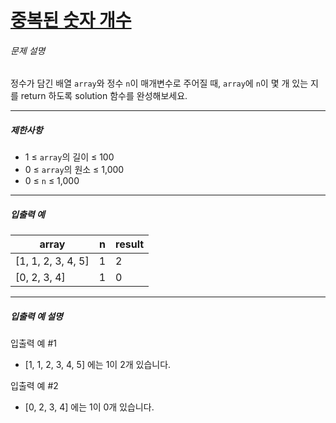 # [중복된 숫자 개수](https://school.programmers.co.kr/learn/courses/30/lessons/120583)


###### 문제 설명


정수가 담긴 배열 `array`와 정수 `n`이 매개변수로 주어질 때, `array`에 `n`이 몇 개 있는 지를 return 하도록 solution 함수를 완성해보세요.




---


##### 제한사항


* 1 ≤ `array`의 길이 ≤ 100
* 0 ≤ `array`의 원소 ≤ 1,000
* 0 ≤ `n` ≤ 1,000




---


##### 입출력 예




| array | n | result |
| --- | --- | --- |
| \[1, 1, 2, 3, 4, 5] | 1 | 2 |
| \[0, 2, 3, 4] | 1 | 0 |




---


##### 입출력 예 설명


입출력 예 \#1


* \[1, 1, 2, 3, 4, 5] 에는 1이 2개 있습니다.


입출력 예 \#2


* \[0, 2, 3, 4] 에는 1이 0개 있습니다.



